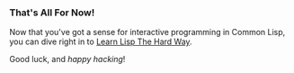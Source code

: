 ### That's All For Now!

Now that you've got a sense for interactive programming in Common Lisp, you can dive right in to [Learn Lisp The Hard Way](/book/).

Good luck, and *happy hacking*!
